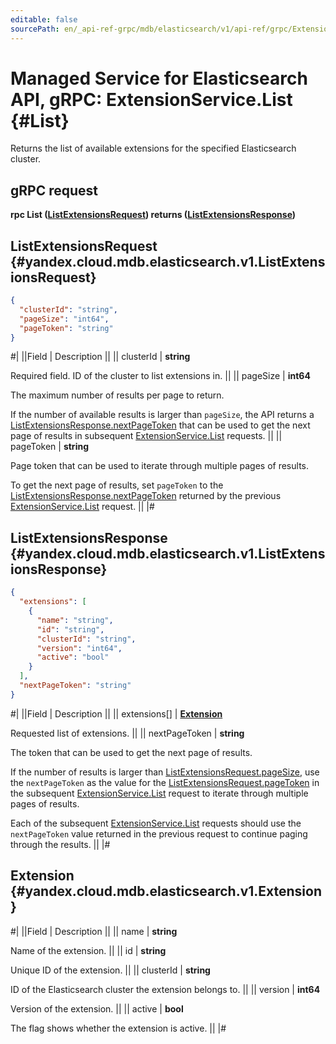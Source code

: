 ```yaml
---
editable: false
sourcePath: en/_api-ref-grpc/mdb/elasticsearch/v1/api-ref/grpc/Extension/list.md
---
```


# Managed Service for Elasticsearch API, gRPC: ExtensionService.List {#List}

Returns the list of available extensions for the specified Elasticsearch cluster.

## gRPC request

**rpc List ([ListExtensionsRequest](#yandex.cloud.mdb.elasticsearch.v1.ListExtensionsRequest)) returns ([ListExtensionsResponse](#yandex.cloud.mdb.elasticsearch.v1.ListExtensionsResponse))**

## ListExtensionsRequest {#yandex.cloud.mdb.elasticsearch.v1.ListExtensionsRequest}

```json
{
  "clusterId": "string",
  "pageSize": "int64",
  "pageToken": "string"
}
```

#|
||Field | Description ||
|| clusterId | **string**

Required field. ID of the cluster to list extensions in. ||
|| pageSize | **int64**

The maximum number of results per page to return.

If the number of available results is larger than `pageSize`, the API returns a [ListExtensionsResponse.nextPageToken](#yandex.cloud.mdb.elasticsearch.v1.ListExtensionsResponse) that can be used to get the next page of results in subsequent [ExtensionService.List](#List) requests. ||
|| pageToken | **string**

Page token that can be used to iterate through multiple pages of results.

To get the next page of results, set `pageToken` to the [ListExtensionsResponse.nextPageToken](#yandex.cloud.mdb.elasticsearch.v1.ListExtensionsResponse) returned by the previous [ExtensionService.List](#List) request. ||
|#

## ListExtensionsResponse {#yandex.cloud.mdb.elasticsearch.v1.ListExtensionsResponse}

```json
{
  "extensions": [
    {
      "name": "string",
      "id": "string",
      "clusterId": "string",
      "version": "int64",
      "active": "bool"
    }
  ],
  "nextPageToken": "string"
}
```

#|
||Field | Description ||
|| extensions[] | **[Extension](#yandex.cloud.mdb.elasticsearch.v1.Extension)**

Requested list of extensions. ||
|| nextPageToken | **string**

The token that can be used to get the next page of results.

If the number of results is larger than [ListExtensionsRequest.pageSize](#yandex.cloud.mdb.elasticsearch.v1.ListExtensionsRequest), use the `nextPageToken` as the value for the [ListExtensionsRequest.pageToken](#yandex.cloud.mdb.elasticsearch.v1.ListExtensionsRequest) in the subsequent [ExtensionService.List](#List) request to iterate through multiple pages of results.

Each of the subsequent [ExtensionService.List](#List) requests should use the `nextPageToken` value returned in the previous request to continue paging through the results. ||
|#

## Extension {#yandex.cloud.mdb.elasticsearch.v1.Extension}

#|
||Field | Description ||
|| name | **string**

Name of the extension. ||
|| id | **string**

Unique ID of the extension. ||
|| clusterId | **string**

ID of the Elasticsearch cluster the extension belongs to. ||
|| version | **int64**

Version of the extension. ||
|| active | **bool**

The flag shows whether the extension is active. ||
|#